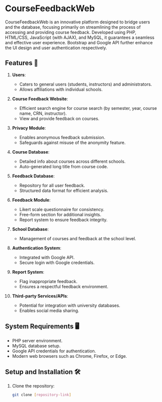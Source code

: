 # CourseFeedbackWeb

CourseFeedbackWeb is an innovative platform designed to bridge users and the database, focusing primarily on streamlining the process of accessing and providing course feedback. Developed using PHP, HTML/CSS, JavaScript (with AJAX), and MySQL, it guarantees a seamless and effective user experience. Bootstrap and Google API further enhance the UI design and user authentication respectively.

## Features 🌟

1. **Users**:
    - Caters to general users (students, instructors) and administrators.
    - Allows affiliations with individual schools.

2. **Course Feedback Website**:
    - Efficient search engine for course search (by semester, year, course name, CRN, instructor).
    - View and provide feedback on courses.

3. **Privacy Module**:
    - Enables anonymous feedback submission.
    - Safeguards against misuse of the anonymity feature.

4. **Course Database**:
    - Detailed info about courses across different schools.
    - Auto-generated long title from course code.

5. **Feedback Database**:
    - Repository for all user feedback.
    - Structured data format for efficient analysis.

6. **Feedback Module**:
    - Likert scale questionnaire for consistency.
    - Free-form section for additional insights.
    - Report system to ensure feedback integrity.

7. **School Database**:
    - Management of courses and feedback at the school level.

8. **Authentication System**:
    - Integrated with Google API.
    - Secure login with Google credentials.

9. **Report System**:
    - Flag inappropriate feedback.
    - Ensures a respectful feedback environment.

10. **Third-party Services/APIs**:
    - Potential for integration with university databases.
    - Enables social media sharing.

## System Requirements 🖥️

- PHP server environment.
- MySQL database setup.
- Google API credentials for authentication.
- Modern web browsers such as Chrome, Firefox, or Edge.

## Setup and Installation 🛠️

1. Clone the repository:
   ```bash
   git clone [repository-link]
  ```bash
